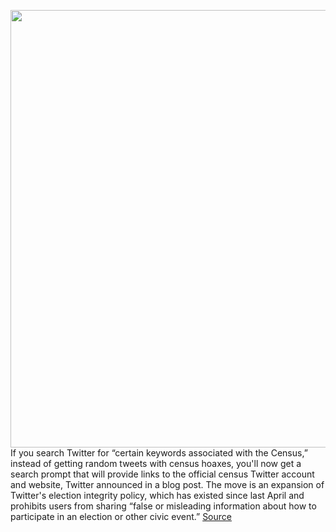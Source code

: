 <img src='https://cdn.vox-cdn.com/thumbor/k2YMgXkh5BHkpCpvHyGCItJYzkg=/0x0:2040x1360/1200x800/filters:focal(857x517:1183x843)/cdn.vox-cdn.com/uploads/chorus_image/image/66301078/acastro_180827_1777_0004.0.jpg' width='700px' /><br/>
If you search Twitter for “certain keywords associated with the Census,” instead of getting random tweets with census hoaxes, you'll now get a search prompt that will provide links to the official census Twitter account and website, Twitter announced in a blog post. The move is an expansion of Twitter's election integrity policy, which has existed since last April and prohibits users from sharing “false or misleading information about how to participate in an election or other civic event.”
<a href='https://www.theverge.com/2020/2/12/21134578/census-searches-twitter-trump-pelosi-hoax-deepfakes'> Source <a/>